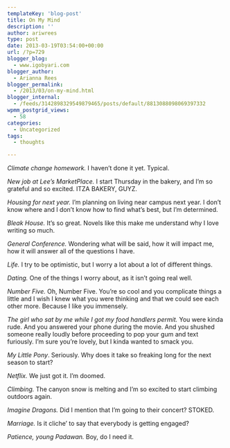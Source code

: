 ```yaml
---
templateKey: 'blog-post'
title: On My Mind
description: ''
author: ariwrees
type: post
date: 2013-03-19T03:54:00+00:00
url: /?p=729
blogger_blog:
  - www.igobyari.com
blogger_author:
  - Arianna Rees
blogger_permalink:
  - /2013/03/on-my-mind.html
blogger_internal:
  - /feeds/3142898329549879465/posts/default/8813088098069397332
wpmm_postgrid_views:
  - 58
categories:
  - Uncategorized
tags:
  - thoughts

---
```

_Climate change homework._ I haven’t done it yet. Typical.

_New job at Lee’s MarketPlace._ I start Thursday in the bakery, and I’m so grateful and so excited. ITZA BAKERY, GUYZ.

_Housing for next year._ I’m planning on living near campus next year. I don’t know where and I don’t know how to find what’s best, but I’m determined.

_Bleak House._ It’s so great. Novels like this make me understand why I love writing so much.

_General Conference._ Wondering what will be said, how it will impact me, how it will answer all of the questions I have.

_Life._ I try to be optimistic, but I worry a lot about a lot of different things.

_Dating._ One of the things I worry about, as it isn’t going real well.

_Number Five._ Oh, Number Five. You’re so cool and you complicate things a little and I wish I knew what you were thinking and that we could see each other more. Because I like you immensely.

_The girl who sat by me while I got my food handlers permit._ You were kinda rude. And you answered your phone during the movie. And you shushed someone really loudly before proceeding to pop your gum and text furiously. I’m sure you’re lovely, but I kinda wanted to smack you.

_My Little Pony_. Seriously. Why does it take so freaking long for the next season to start?

_Netflix._ We just got it. I’m doomed.

_Climbing._ The canyon snow is melting and I’m so excited to start climbing outdoors again.

_Imagine Dragons._ Did I mention that I’m going to their concert? STOKED.

_Marriage._ Is it cliche’ to say that everybody is getting engaged?

_Patience, young Padawan._ Boy, do I need it.